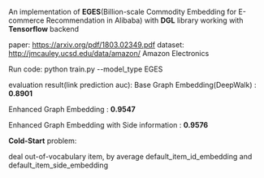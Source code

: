 An implementation of **EGES**(Billion-scale Commodity Embedding for E-commerce Recommendation in Alibaba) with **DGL** library working with **Tensorflow** backend 

paper: https://arxiv.org/pdf/1803.02349.pdf
dataset: http://jmcauley.ucsd.edu/data/amazon/  Amazon Electronics 

Run code: python train.py --model_type EGES

evaluation result(link prediction auc):
Base Graph Embedding(DeepWalk) : **0.8901** 

Enhanced Graph Embedding : **0.9547**

Enhanced Graph Embedding with Side information : **0.9576**

**Cold-Start** problem:

deal out-of-vocabulary item, by average default_item_id_embedding and default_item_side_embedding